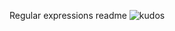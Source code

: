 Regular expressions readme
![kudos](https://user-images.githubusercontent.com/99120810/190790581-a2ab1111-67ea-4ab6-aece-1e67c33d1f25.png)
